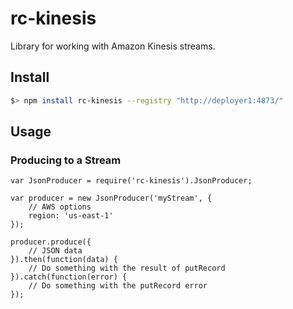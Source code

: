 rc-kinesis
=======

Library for working with Amazon Kinesis streams.

Install
-------
```bash
$> npm install rc-kinesis --registry "http://deployer1:4873/"
```

Usage
-----

### Producing to a Stream
```
var JsonProducer = require('rc-kinesis').JsonProducer;

var producer = new JsonProducer('myStream', {
    // AWS options
    region: 'us-east-1'
});

producer.produce({
    // JSON data
}).then(function(data) {
    // Do something with the result of putRecord
}).catch(function(error) {
    // Do something with the putRecord error
});
```
